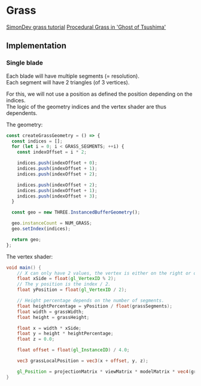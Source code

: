 # Grass

[SimonDev grass tutorial](https://www.youtube.com/watch?v=bp7REZBV4P4)
[Procedural Grass in 'Ghost of Tsushima'](https://www.youtube.com/watch?v=bp7REZBV4P4)

## Implementation

### Single blade

Each blade will have multiple segments (= resolution).   
Each segment will have 2 triangles (of 3 vertices). 

For this, we will not use a position as defined the position depending on the indices.   
The logic of the geometry indices and the vertex shader are thus dependents.    

The geometry:

```ts
const createGrassGeometry = () => {
  const indices = [];
  for (let i = 0; i < GRASS_SEGMENTS; ++i) {
    const indexOffset = i * 2;

    indices.push(indexOffset + 0);
    indices.push(indexOffset + 1);
    indices.push(indexOffset + 2);

    indices.push(indexOffset + 2);
    indices.push(indexOffset + 1);
    indices.push(indexOffset + 3);
  }

  const geo = new THREE.InstancedBufferGeometry();

  geo.instanceCount = NUM_GRASS;
  geo.setIndex(indices);

  return geo;
};
```

The vertex shader:

```glsl
void main() {
    // X can only have 2 values, the vertex is either on the right or on the left side.
    float xSide = float(gl_VertexID % 2);
    // The y position is the index / 2.
    float yPosition = float(gl_VertexID / 2);

    // Height percentage depends on the number of segments.
    float heightPercentage = yPosition / float(grassSegments);
    float width = grassWidth;
    float height = grassHeight;

    float x = width * xSide;
    float y = height * heightPercentage;
    float z = 0.0;

    float offset = float(gl_InstanceID) / 4.0;

    vec3 grassLocalPosition = vec3(x + offset, y, z);

    gl_Position = projectionMatrix * viewMatrix * modelMatrix * vec4(grassLocalPosition, 1.0);
}
```
